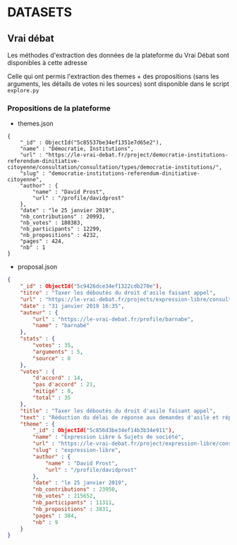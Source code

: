 # DATASETS

## Vrai débat

Les méthodes d'extraction des données de la plateforme du Vrai Débat sont disponibles à cette adresse

Celle qui ont permis l'extraction des themes + des propositions (sans les arguments, les détails de votes ni les sources) sont disponible dans le script `explore.py`

### Propositions de la plateforme

* themes.json
```
{
	"_id" : ObjectId("5c85537be34ef1351e7d65e2"),
	"name" : "Démocratie, Institutions",
	"url" : "https://le-vrai-debat.fr/project/democratie-institutions-referendum-dinitiative-citoyenne/consultation/consultation/types/democratie-institutions/",
	"slug" : "democratie-institutions-referendum-dinitiative-citoyenne",
	"author" : {
		"name" : "David Prost",
		"url" : "/profile/davidprost"
	},
	"date" : "le 25 janvier 2019",
	"nb_contributions" : 20993,
	"nb_votes" : 180383,
	"nb_participants" : 12299,
	"nb_propositions" : 4232,
	"pages" : 424,
	"nb" : 1
}
```

* proposal.json


``` json
{
	"_id" : ObjectId("5c9426dce34ef1322cdb270e"),
	"titre" : "Taxer les déboutés du droit d'asile faisant appel",
	"url" : "https://le-vrai-debat.fr/projects/expression-libre/consultation/consultation-9/opinions/expression-libre-sujets-de-societe/taxer-les-deboutes-du-droit-dasile-faisant-appel",
	"date" : "31 janvier 2019 16:35",
	"auteur" : {
		"url" : "https://le-vrai-debat.fr/profile/barnabe",
		"name" : "barnabé"
	},
	"stats" : {
		"votes" : 35,
		"arguments" : 5,
		"source" : 0
	},
	"votes" : {
		"d'accord" : 14,
		"pas d'accord" : 21,
		"mitigé" : 0,
		"total" : 35
	},
	"title" : "Taxer les déboutés du droit d'asile faisant appel",
	"text" : "Réduction du délai de réponse aux demandes d'asile et réponses plus fiables avec augmentation du nombre de rejets. Pour éviter les appels systématiques des déboutés du droit d'asile imposer le versement d'une taxe significative (1000 € par exemple) aux déboutés qui font appel pour gagner du temps au lieu de quitter le pays.",
	"theme" : {
		"_id" : ObjectId("5c856d3be34ef14b3b34e911"),
		"name" : "Expression Libre & Sujets de société",
		"url" : "https://le-vrai-debat.fr/project/expression-libre/consultation/consultation-9/types/expression-libre-sujets-de-societe/",
		"slug" : "expression-libre",
		"author" : {
			"name" : "David Prost",
			"url" : "/profile/davidprost"
		},
		"date" : "le 25 janvier 2019",
		"nb_contributions" : 23950,
		"nb_votes" : 215652,
		"nb_participants" : 11311,
		"nb_propositions" : 3831,
		"pages" : 384,
		"nb" : 9
	}
}

